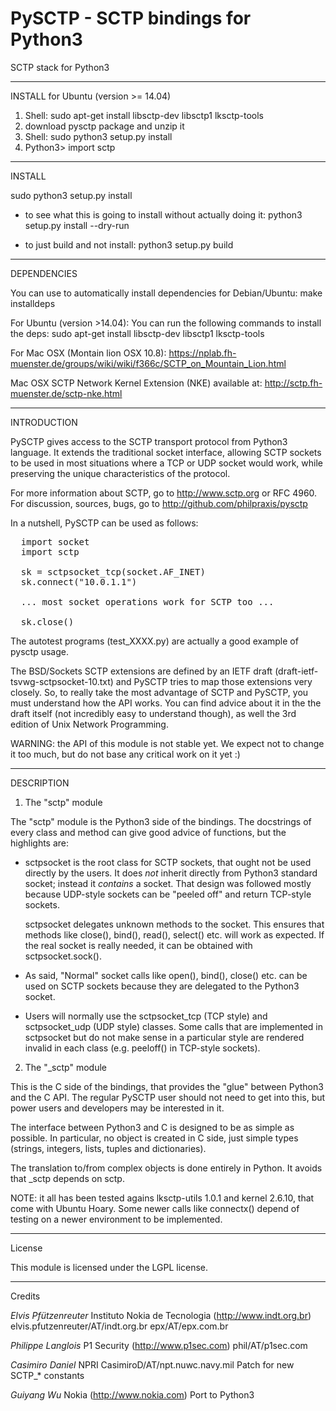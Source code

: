 # PySCTP - SCTP bindings for Python3
SCTP stack for Python3

---
INSTALL for Ubuntu (version >= 14.04)

1) Shell: sudo apt-get install libsctp-dev libsctp1 lksctp-tools
2) download pysctp package and unzip it
3) Shell: sudo python3 setup.py install
4) Python3> import sctp

---
INSTALL

sudo python3 setup.py install

* to see what this is going to install without actually doing it:
python3 setup.py install --dry-run

* to just build and not install:
python3 setup.py build

---
DEPENDENCIES

You can use to automatically install dependencies for Debian/Ubuntu:
make installdeps

For Ubuntu (version >14.04):
You can run the following commands to install the deps:
sudo apt-get install libsctp-dev libsctp1 lksctp-tools

For Mac OSX (Montain lion OSX 10.8):
https://nplab.fh-muenster.de/groups/wiki/wiki/f366c/SCTP_on_Mountain_Lion.html

Mac OSX SCTP Network Kernel Extension (NKE) available at:
http://sctp.fh-muenster.de/sctp-nke.html

---
INTRODUCTION

PySCTP gives access to the SCTP transport protocol from Python3 language.
It extends the traditional socket interface, allowing
SCTP sockets to be used in most situations where a TCP or UDP socket
would work, while preserving the unique characteristics of the protocol.

For more information about SCTP, go to http://www.sctp.org or RFC 4960.
For discussion, sources, bugs, go to http://github.com/philpraxis/pysctp

In a nutshell, PySCTP can be used as follows:

<pre>
  import socket
  import sctp

  sk = sctpsocket_tcp(socket.AF_INET)
  sk.connect("10.0.1.1")

  ... most socket operations work for SCTP too ...

  sk.close()
</pre>

The autotest programs (test_XXXX.py) are actually a good
example of pysctp usage.

The BSD/Sockets SCTP extensions are defined by an IETF draft
(draft-ietf-tsvwg-sctpsocket-10.txt) and PySCTP tries to map those
extensions very closely. So, to really take the most advantage of
SCTP and PySCTP, you must understand how the API works. You can
find advice about it in the the draft itself (not incredibly easy
to understand though), as well the 3rd edition of Unix Network 
Programming.

WARNING: the API of this module is not stable yet. We expect not to
change it too much, but do not base any critical work on it yet :)

---
DESCRIPTION

1. The "sctp" module

The "sctp" module is the Python3 side of the bindings. The docstrings
of every class and method can give good advice of functions, but the
highlights are:

* sctpsocket is the root class for SCTP sockets, that ought not be used
  directly by the users. It does *not* inherit directly from Python3
  standard socket; instead it *contains* a socket. That design was
  followed mostly because UDP-style sockets can be "peeled off" and 
  return TCP-style sockets. 

  sctpsocket delegates unknown methods to the socket. This ensures that
  methods like close(), bind(), read(), select() etc. will work as expected.
  If the real socket is really needed, it can be obtained with
  sctpsocket.sock().

* As said, "Normal" socket calls like open(), bind(), close() etc. 
  can be used on SCTP sockets because they are delegated to the
  Python3 socket. 

* Users will normally use the sctpsocket_tcp (TCP style) and sctpsocket_udp
  (UDP style) classes. Some calls that are implemented in sctpsocket but 
  do not make sense in a particular style are rendered invalid in each
  class (e.g. peeloff() in TCP-style sockets).

2. The "_sctp" module

This is the C side of the bindings, that provides the "glue" between
Python3 and the C API. The regular PySCTP user should not need to get 
into this, but power users and developers may be interested in it. 

The interface between Python3 and C is designed to be as simple as
possible. In particular, no object is created in C side, just 
simple types (strings, integers, lists, tuples and dictionaries).

The translation to/from complex objects is done entirely in Python.
It avoids that _sctp depends on sctp.

NOTE: it all has been tested agains lksctp-utils 1.0.1 and kernel
2.6.10, that come with Ubuntu Hoary. Some newer calls like connectx()
depend of testing on a newer environment to be implemented.

---
License

This module is licensed under the LGPL license.

---
Credits

*Elvis Pfützenreuter*
Instituto Nokia de Tecnologia (http://www.indt.org.br)
elvis.pfutzenreuter/AT/indt.org.br
epx/AT/epx.com.br

*Philippe Langlois*
P1 Security (http://www.p1sec.com)
phil/AT/p1sec.com

*Casimiro Daniel*
NPRI
CasimiroD/AT/npt.nuwc.navy.mil
Patch for new SCTP_* constants

*Guiyang Wu*
Nokia (http://www.nokia.com)
Port to Python3
